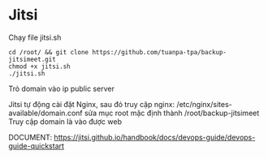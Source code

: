# Jitsi

Chạy file jitsi.sh

    cd /root/ && git clone https://github.com/tuanpa-tpa/backup-jitsimeet.git
    chmod +x jitsi.sh
    ./jitsi.sh
Trỏ domain vào ip public server

Jitsi tự động cài đặt Nginx, sau đó truy cập nginx: /etc/nginx/sites-available/domain.conf sửa mục root mặc định thành /root/backup-jitsimeet
Truy cập domain là vào được web

DOCUMENT: https://jitsi.github.io/handbook/docs/devops-guide/devops-guide-quickstart

